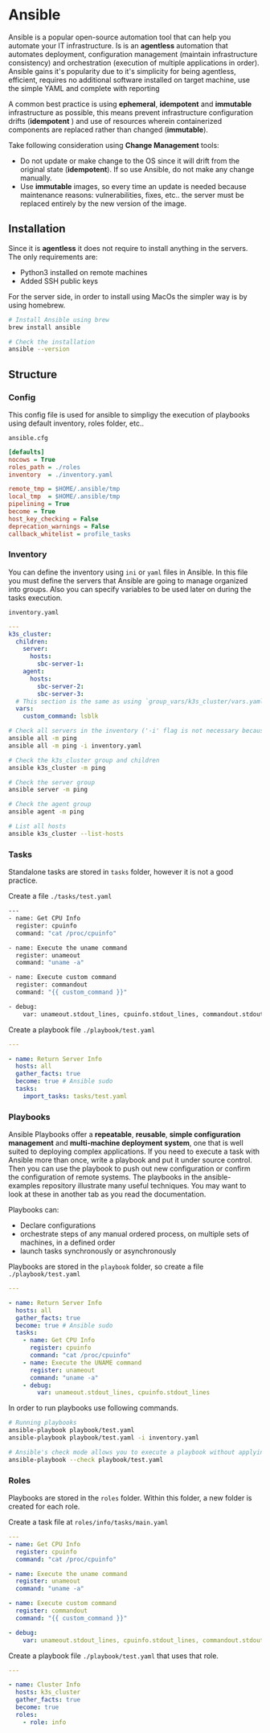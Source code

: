 # Ansible

Ansible is a popular open-source automation tool that can help you automate your IT infrastructure. Is is an **agentless** automation that automates deployment, configuration management (maintain infrastructure consistency) and orchestration (execution of multiple applications in order). Ansible gains it's popularity due to it's simplicity for being agentless, efficient, requires no additional software installed on target machine, use the simple YAML and complete with reporting

A common best practice is using **ephemeral**, **idempotent** and **immutable** infrastructure as possible, this means prevent infrastructure configuration drifts (**idempotent** ) and use of resources wherein containerized components are replaced rather than changed (**immutable**).

Take following consideration using **Change Management** tools:

* Do not update or make change to the OS since it will drift from the original state (**idempotent**). If so use Ansible, do not make any change manually.
* Use **immutable** images, so every time an update is needed because maintenance reasons: vulnerabilities, fixes, etc.. the server must be replaced entirely by the new version of the image.

## Installation

Since it is **agentless** it does not require to install anything in the servers. The only requirements are:

* Python3 installed on remote machines
* Added SSH public keys

For the server side, in order to install using MacOs the simpler way is by using homebrew.

```bash
# Install Ansible using brew
brew install ansible

# Check the installation
ansible --version
```

## Structure

### Config

This config file is used for ansible to simpligy the execution of playbooks using default inventory, roles folder, etc..

`ansible.cfg`

```ini
[defaults]
nocows = True
roles_path = ./roles
inventory  = ./inventory.yaml

remote_tmp = $HOME/.ansible/tmp
local_tmp  = $HOME/.ansible/tmp
pipelining = True
become = True
host_key_checking = False
deprecation_warnings = False
callback_whitelist = profile_tasks

```

### Inventory

You can define the inventory using `ini` or `yaml` files in Ansible.
In this file you must define the servers that Ansible are going to manage organized into groups.
Also you can specify variables to be used later on during the tasks execution.

`inventory.yaml`

```yaml
---
k3s_cluster:
  children:
    server:
      hosts:
        sbc-server-1:
    agent:
      hosts:
        sbc-server-2:
        sbc-server-3:
  # This section is the same as using `group_vars/k3s_cluster/vars.yaml` file
  vars:
    custom_command: lsblk

```

```bash
# Check all servers in the inventory ('-i' flag is not necessary because it will use the default in ansible.cfg)
ansible all -m ping
ansible all -m ping -i inventory.yaml

# Check the k3s_cluster group and children
ansible k3s_cluster -m ping

# Check the server group
ansible server -m ping

# Check the agent group
ansible agent -m ping

# List all hosts
ansible k3s_cluster --list-hosts
```

### Tasks

Standalone tasks are stored in `tasks` folder, however it is not a good practice.

Create a file `./tasks/test.yaml`

```bash
---
- name: Get CPU Info
  register: cpuinfo
  command: "cat /proc/cpuinfo"

- name: Execute the uname command
  register: unameout
  command: "uname -a"

- name: Execute custom command
  register: commandout
  command: "{{ custom_command }}"

- debug:
    var: unameout.stdout_lines, cpuinfo.stdout_lines, commandout.stdout_lines
```

Create a playbook file `./playbook/test.yaml`

```yaml
---

- name: Return Server Info
  hosts: all
  gather_facts: true
  become: true # Ansible sudo
  tasks:
    import_tasks: tasks/test.yaml

```

### Playbooks

Ansible Playbooks offer a **repeatable**, **reusable**, **simple configuration management** and **multi-machine deployment system**, one that is well suited to deploying complex applications. If you need to execute a task with Ansible more than once, write a playbook and put it under source control. Then you can use the playbook to push out new configuration or confirm the configuration of remote systems. The playbooks in the ansible-examples repository illustrate many useful techniques. You may want to look at these in another tab as you read the documentation.

Playbooks can:

* Declare configurations
* orchestrate steps of any manual ordered process, on multiple sets of machines, in a defined order
* launch tasks synchronously or asynchronously

Playbooks are stored in the `playbook` folder, so create a file `./playbook/test.yaml`

```yaml
---

- name: Return Server Info
  hosts: all
  gather_facts: true
  become: true # Ansible sudo
  tasks:
    - name: Get CPU Info
      register: cpuinfo
      command: "cat /proc/cpuinfo"
    - name: Execute the UNAME command
      register: unameout
      command: "uname -a"
    - debug:
        var: unameout.stdout_lines, cpuinfo.stdout_lines

```

In order to run playbooks use following commands.

```bash
# Running playbooks
ansible-playbook playbook/test.yaml
ansible-playbook playbook/test.yaml -i inventory.yaml

# Ansible's check mode allows you to execute a playbook without applying any alterations to your systems. You can use check mode to test playbooks before implementing them in a production environment.
ansible-playbook --check playbook/test.yaml
```

### Roles

Playbooks are stored in the `roles` folder. Within this folder, a new folder is created for each role.

Create a task file at `roles/info/tasks/main.yaml`

```yaml
---
- name: Get CPU Info
  register: cpuinfo
  command: "cat /proc/cpuinfo"

- name: Execute the uname command
  register: unameout
  command: "uname -a"

- name: Execute custom command
  register: commandout
  command: "{{ custom_command }}"

- debug:
    var: unameout.stdout_lines, cpuinfo.stdout_lines, commandout.stdout_lines

```

Create a playbook file `./playbook/test.yaml` that uses that role.

```yaml
---

- name: Cluster Info
  hosts: k3s_cluster
  gather_facts: true
  become: true
  roles:
    - role: info


```
